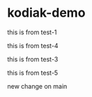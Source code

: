 # kodiak-demo

this is from test-1

this is from test-4

this is from test-3

this is from test-5

new change on main

